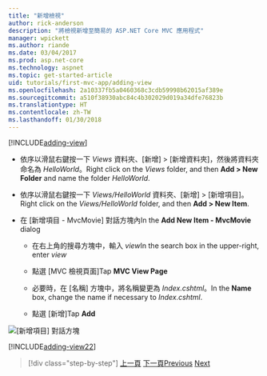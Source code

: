 ```yaml
---
title: "新增檢視"
author: rick-anderson
description: "將檢視新增至簡易的 ASP.NET Core MVC 應用程式"
manager: wpickett
ms.author: riande
ms.date: 03/04/2017
ms.prod: asp.net-core
ms.technology: aspnet
ms.topic: get-started-article
uid: tutorials/first-mvc-app/adding-view
ms.openlocfilehash: 2a10337fb5a0460368c3cdb59998b62015af389e
ms.sourcegitcommit: a510f38930abc84c4b302029d019a34dfe76823b
ms.translationtype: HT
ms.contentlocale: zh-TW
ms.lasthandoff: 01/30/2018
---
```

[!INCLUDE[adding-view](../../includes/mvc-intro/adding_view1.md)]

* <span data-ttu-id="3e200-103">依序以滑鼠右鍵按一下 *Views* 資料夾、[新增] > [新增資料夾]，然後將資料夾命名為 *HelloWorld*。</span><span class="sxs-lookup"><span data-stu-id="3e200-103">Right click on the *Views* folder, and then **Add > New Folder** and name the folder *HelloWorld*.</span></span>

* <span data-ttu-id="3e200-104">依序以滑鼠右鍵按一下 *Views/HelloWorld* 資料夾、[新增] > [新增項目]。</span><span class="sxs-lookup"><span data-stu-id="3e200-104">Right click on the *Views/HelloWorld* folder, and then **Add > New Item**.</span></span>

* <span data-ttu-id="3e200-105">在 [新增項目 - MvcMovie] 對話方塊內</span><span class="sxs-lookup"><span data-stu-id="3e200-105">In the **Add New Item - MvcMovie** dialog</span></span>

  * <span data-ttu-id="3e200-106">在右上角的搜尋方塊中，輸入 *view*</span><span class="sxs-lookup"><span data-stu-id="3e200-106">In the search box in the upper-right, enter *view*</span></span>

  * <span data-ttu-id="3e200-107">點選 [MVC 檢視頁面]</span><span class="sxs-lookup"><span data-stu-id="3e200-107">Tap **MVC View Page**</span></span>

  * <span data-ttu-id="3e200-108">必要時，在 [名稱] 方塊中，將名稱變更為 *Index.cshtml*。</span><span class="sxs-lookup"><span data-stu-id="3e200-108">In the **Name** box, change the name if necessary to *Index.cshtml*.</span></span>

  * <span data-ttu-id="3e200-109">點選 [新增]</span><span class="sxs-lookup"><span data-stu-id="3e200-109">Tap **Add**</span></span>

![[新增項目] 對話方塊](adding-view/_static/add_view.png)

[!INCLUDE[adding-view22](../../includes/mvc-intro/adding_view2.md)]

>[!div class="step-by-step"]
<span data-ttu-id="3e200-111">[上一頁](adding-controller.md)
[下一頁](adding-model.md)</span><span class="sxs-lookup"><span data-stu-id="3e200-111">[Previous](adding-controller.md)
[Next](adding-model.md)</span></span>

